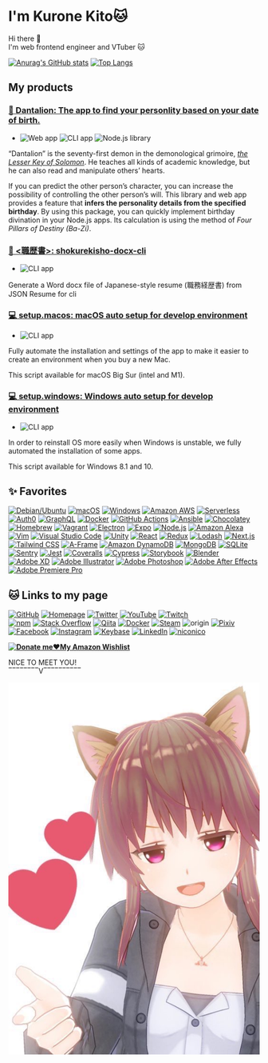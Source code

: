 # I'm **Kurone Kito**🐱

Hi there 👋  
I'm web frontend engineer and VTuber 🐱

[![Anurag's GitHub stats](https://github-readme-stats.vercel.app/api?border_color=036&border_radius=28&count_private=true&include_all_commits=true&line_height=24&show_icons=true&theme=tokyonight&username=kurone-kito)](https://github.com/anuraghazra/github-readme-stats)
[![Top Langs](https://github-readme-stats.vercel.app/api/top-langs/?border_color=036&border_radius=28&card_width=445&count_private=true&exclude_repo=mic-test-for-oculus-quest&langs_count=8&layout=compact&show_icons=true&theme=tokyonight&username=kurone-kito)](https://github.com/anuraghazra/github-readme-stats)

## My products

### [**🦁 Dantalion**: The app to find your personlity based on your date of birth.](https://kurone-kito.github.io/dantalion/)

- ![Web app](https://img.shields.io/badge/-Web_app-303) ![CLI app](https://img.shields.io/badge/-CLI_app-033) ![Node.js library](https://img.shields.io/badge/-Node.js_library-000)

“Dantalion” is the seventy-first demon in the demonological grimoire, _[the Lesser Key of Solomon](https://en.wikipedia.org/wiki/The_Lesser_Key_of_Solomon)_. He teaches all kinds of academic knowledge, but he can also read and manipulate others’ hearts.

If you can predict the other person’s character, you can increase the possibility of controlling the other person’s will. This library and web app provides a feature that **infers the personality details from the specified birthday**. By using this package, you can quickly implement birthday divination in your Node.js apps. Its calculation is using the method of _Four Pillars of Destiny (Ba-Zi)_.

### [**📄 <職歴書>**: shokurekisho-docx-cli](https://github.com/kurone-kito/shokurekisho-docx-cli)

- ![CLI app](https://img.shields.io/badge/-CLI_app-033)

Generate a Word docx file of Japanese-style resume (職務経歴書) from JSON Resume for cli

### [**💻 setup.macos**: macOS auto setup for develop environment](https://github.com/kurone-kito/setup.macos)

- ![CLI app](https://img.shields.io/badge/-CLI_app-033)

Fully automate the installation and settings of the app to make it easier
to create an environment when you buy a new Mac.

This script available for macOS Big Sur (intel and M1).

### [**💻 setup.windows**: Windows auto setup for develop environment](https://github.com/kurone-kito/setup.windows)

- ![CLI app](https://img.shields.io/badge/-CLI_app-033)

In order to reinstall OS more easily when Windows is unstable,
we fully automated the installation of some apps.

This script available for Windows 8.1 and 10.

## ✨ Favorites

[![Debian/Ubuntu](https://img.shields.io/badge/-Debian/Ubuntu-000?logo=ubuntu)](https://ubuntu.com/)
[![macOS](https://img.shields.io/badge/-macOS-000?logo=apple&logoColor=555)](https://www.apple.com/macos/)
[![Windows](https://img.shields.io/badge/-Windows-000?logo=windows&logoColor=00A4EF)](https://www.microsoft.com/windows)
[![Amazon AWS](https://img.shields.io/badge/-Amazon_AWS-000?logo=amazonaws&logoColor=F90)](https://aws.amazon.com/)
[![Serverless](https://img.shields.io/badge/-Serverless-000?logo=serverless)](https://www.serverless.com/)
[![Auth0](https://img.shields.io/badge/-Auth0-000?logo=auth0)](https://auth0.com/)
[![GraphQL](https://img.shields.io/badge/-GraphQL-000?logo=graphql&logoColor=E10098)](https://graphql.org/)
[![Docker](https://img.shields.io/badge/-Docker-000?logo=docker)](https://www.docker.com/)
[![GitHub Actions](https://img.shields.io/badge/-GitHub_Actions-000?logo=githubactions)](https://github.com/features/actions)
[![Ansible](https://img.shields.io/badge/-Ansible-000?logo=ansible&logoColor=E00)](https://www.ansible.com/)
[![Chocolatey](https://img.shields.io/badge/-Chocolatey-000?logo=chocolatey)](https://chocolatey.org/)
[![Homebrew](https://img.shields.io/badge/-Homebrew-000?logo=homebrew)](https://brew.sh/)
[![Vagrant](https://img.shields.io/badge/-Vagrant-000?logo=vagrant&logoColor=1868F2)](https://www.vagrantup.com/)
[![Electron](https://img.shields.io/badge/-Electron-000?logo=electron)](https://www.electronjs.org/)
[![Expo](https://img.shields.io/badge/-Expo-000?logo=expo)](https://expo.dev/)
[![Node.js](https://img.shields.io/badge/-Node.js-000?logo=nodedotjs)](https://nodejs.org/)
[![Amazon Alexa](https://img.shields.io/badge/-Amazon_Alexa-000?logo=amazonalexa)](https://developer.amazon.com/alexa)
[![Vim](https://img.shields.io/badge/-Vim-000?logo=vim&logoColor=019733)](https://www.vim.org/)
[![Visual Studio Code](https://img.shields.io/badge/-Visual_Studio_Code-000?logo=visualstudiocode&logoColor=007ACC)](https://code.visualstudio.com/)
[![Unity](https://img.shields.io/badge/-Unity-000?logo=unity)](https://unity.com/)
[![React](https://img.shields.io/badge/-React-000?logo=react)](https://reactjs.org/)
[![Redux](https://img.shields.io/badge/-Redux-000?logo=redux&logoColor=764ABC)](https://redux.js.org/)
[![Lodash](https://img.shields.io/badge/-Lodash-000?logo=lodash)](https://lodash.com/)
[![Next.js](https://img.shields.io/badge/-Next.js-000?logo=nextdotjs)](https://nextjs.org/)
[![Tailwind CSS](https://img.shields.io/badge/-Tailwind_CSS-000?logo=tailwindcss)](https://tailwindcss.com/)
[![A-Frame](https://img.shields.io/badge/-A--Frame-000?logo=aframe)](https://aframe.io/)
[![Amazon DynamoDB](https://img.shields.io/badge/-DynamoDB-000?logo=amazondynamodb&logoColor=4053D6)](https://aws.amazon.com/dynamodb/)
[![MongoDB](https://img.shields.io/badge/-MongoDB-000?logo=mongodb)](https://www.mongodb.com/)
[![SQLite](https://img.shields.io/badge/-SQLite-000?logo=sqlite)](https://www.sqlite.org/)
[![Sentry](https://img.shields.io/badge/-Sentry-000?logo=sentry)](https://sentry.io/)
[![Jest](https://img.shields.io/badge/-Jest-000?logo=jest&logoColor=C21325)](https://jestjs.io/)
[![Coveralls](https://img.shields.io/badge/-Coveralls-000?logo=coveralls)](https://coveralls.io/)
[![Cypress](https://img.shields.io/badge/-Cypress-000?logo=cypress)](https://www.cypress.io/)
[![Storybook](https://img.shields.io/badge/-Storybook-000?logo=storybook)](https://storybook.js.org/)
[![Blender](https://img.shields.io/badge/-Blender-000?logo=blender)](https://www.blender.org/)
[![Adobe XD](https://img.shields.io/badge/-XD-000?logo=adobexd)](https://www.adobe.com/products/xd.html)
[![Adobe Illustrator](https://img.shields.io/badge/-Illustrator-000?logo=adobeillustrator)](https://www.adobe.com/products/illustrator.html)
[![Adobe Photoshop](https://img.shields.io/badge/-Photoshop-000?logo=adobephotoshop)](https://www.adobe.com/products/photoshop.html)
[![Adobe After Effects](https://img.shields.io/badge/-AfterEffects-000?logo=adobeaftereffects)](https://www.adobe.com/products/aftereffects.html)
[![Adobe Premiere Pro](https://img.shields.io/badge/-Premiere_Pro-000?logo=adobepremierepro)](https://www.adobe.com/products/premiere.html)

## 🐱 Links to my page

[![GitHub](https://img.shields.io/badge/-Here!_%F0%9F%90%B1-000?color=FFF&logo=github&logoColor=181717&style=flat)](https://github.com/kurone-kito)
[![Homepage](https://img.shields.io/badge/-https%3A%2F%2Fkit.black%2F-000?labelColor=FFF&logo=netlify)](https://kit.black/)
[![Twitter](https://img.shields.io/badge/-%40kurone__kito-000?labelColor=FFF&logo=twitter)](https://twitter.com/kurone_kito)
[![YouTube](https://img.shields.io/badge/-kurone__kito-000?labelColor=FFF&logo=youtube&logoColor=F00)](https://youtube.com/c/kuronekito)
[![Twitch](https://img.shields.io/badge/-kurone__kito-000?labelColor=FFF&logo=twitch)](https://www.twitch.tv/kurone_kito)  
[![npm](https://img.shields.io/badge/-%40kurone--kito-000?labelColor=FFF&logo=npm)](https://www.npmjs.com/~kurone-kito)
[![Stack Overflow](https://img.shields.io/badge/-kurone--kito-000?logo=stackoverflow)](https://stackoverflow.com/users/10965755/kurone-kito)
[![Qiita](https://img.shields.io/badge/-kurone--kito-000?logo=qiita)](https://qiita.com/kurone-kito)
[![Docker](https://img.shields.io/badge/-kuronekito-000?logo=docker)](https://hub.docker.com/u/kuronekito)
[![Steam](https://img.shields.io/badge/-kurone__kito-000?logo=steam)](https://steamcommunity.com/id/kurone_kito/)
![origin](https://img.shields.io/badge/-kito--kurone-000?logo=origin)
[![Pixiv](https://img.shields.io/badge/-kurone__kito-000?logo=pixiv)](https://www.pixiv.net/users/43011580)
[![Facebook](https://img.shields.io/badge/-kurone.kito-000?logo=facebook)](https://www.facebook.com/krone.kito/)
[![Instagram](https://img.shields.io/badge/-kurone__kito-000?logo=instagram)](https://www.instagram.com/kurone_kito/)
[![Keybase](https://img.shields.io/badge/-kurone__kito-000?logo=keybase)](https://keybase.io/kurone_kito)
[![LinkedIn](https://img.shields.io/badge/-kurone--kito-000?logo=linkedin&logoColor=0A66C2)](https://www.linkedin.com/in/kurone-kito/)
[![niconico](https://img.shields.io/badge/-87247457-000?logo=niconico&logoColor=F3E8E5)](https://www.nicovideo.jp/user/87247457)

**[![Donate me❤️My Amazon Wishlist](https://img.shields.io/badge/-%2ADonate_me%E2%9D%A4My_Amazon_wishlist%2A-000?color=EAEDED&labelColor=232F3E&logo=amazon&style=for-the-badge)](https://www.amazon.co.jp/hz/wishlist/ls/27C22EN4MOBL8)**

NICE TO MEET YOU!  
‾‾‾‾‾‾‾‾V‾‾‾‾‾‾‾‾‾‾

![🐱](https://raw.githubusercontent.com/kurone-kito/kurone-kito/master/kito01.jpg)

<!--
**kurone-kito/kurone-kito** is a ✨ _special_ ✨ repository because its `README.md` (this file) appears on your GitHub profile.

Here are some ideas to get you started:

- 🔭 I’m currently working on ...
- 🌱 I’m currently learning ...
- 👯 I’m looking to collaborate on ...
- 🤔 I’m looking for help with ...
- 💬 Ask me about ...
- 📫 How to reach me: ...
- 😄 Pronouns: ...
- ⚡ Fun fact: ...
-->
